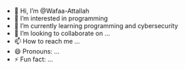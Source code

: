 - 👋 Hi, I’m @Wafaa-Attallah
- 👀 I’m interested in programming
- 🌱 I’m currently learning programming and cybersecurity
- 💞️ I’m looking to collaborate on ...
- 📫 How to reach me ...
- 😄 Pronouns: ...
- ⚡ Fun fact: ...

<!---
Wafaa-Attallah/Wafaa-Attallah is a ✨ special ✨ repository because its `README.md` (this file) appears on your GitHub profile.
You can click the Preview link to take a look at your changes.
--->
